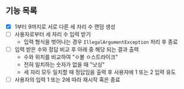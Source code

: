 ## 기능 목록
- [x] 1부터 9까지로 서로 다른 세 자리 수 랜덤 생성
- [ ] 사용자로부터 세 자리 수 입력 받기
  - 입력 형식을 벗어나는 경우 `IllegalArgumentException` 처리 후 종료
- [ ] 입력 받은 수와 정답 비교 후 아래 중 해당 되는 결과 출력
   - 수와 위치를 비교하여 "ㅇ볼 ㅇ스트라이크"
   - 전혀 일치하는 숫자가 없을 때 "낫싱"
   - 세 자리 모두 일치할 때 정답임을 출력 후 사용자에 1 또는 2 입력 유도
- [ ] 사용자의 입력 1 또는 2에 따라 재시작 혹은 종료